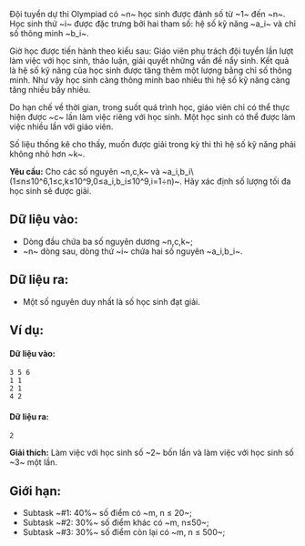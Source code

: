Đội tuyển dự thi Olympiad có ~n~ học sinh được đánh số từ ~1~ đến ~n~. Học sinh thứ ~i~ được đặc trưng bởi hai tham số: hệ số kỹ năng ~a_i~ và chỉ số thông minh ~b_i~.

Giờ học được tiến hành theo kiểu sau: Giáo viên phụ trách đội tuyển lần lượt làm việc với học sinh, thảo luận, giải quyết những vấn đề nẩy sinh. Kết quả là hệ số kỹ năng của học sinh được tăng thêm một lượng bằng chỉ số thông minh. Như vậy học sinh càng thông minh bao nhiêu thì hệ số kỹ năng càng tăng nhiều bấy nhiêu.

Do hạn chế về thời gian, trong suốt quá trình học, giáo viên chỉ có thể thực hiện được ~c~ lần làm việc riêng với học sinh. Một học sinh có thể được làm việc nhiều lần với giáo viên.

Số liệu thống kê cho thấy, muốn được giải trong kỳ thi thì hệ số kỹ năng phải không nhỏ hơn ~k~.

**Yêu cầu:** Cho các số nguyên ~n,c,k~ và ~a_i,b_i\ (1≤n≤10^6,1≤c,k≤10^9,0≤a_i,b_i≤10^9,i=1÷n)~. Hãy xác định số lượng tối đa học sinh sẽ được giải.

## Dữ liệu vào:
- Dòng đầu chứa ba số nguyên dương ~n,c,k~;
- ~n~ dòng sau, dòng thứ ~i~ chứa hai số nguyên ~a_i,b_i~.

## Dữ liệu ra:
- Một số nguyên duy nhất là số học sinh đạt giải.

## Ví dụ:
#### Dữ liệu vào:
```
3 5 6
1 1
2 1
4 2
```

#### Dữ liệu ra:
```
2
```

**Giải thích:** Làm việc với học sinh số ~2~ bốn lần và làm việc với học sinh số ~3~ một lần.

## Giới hạn:
- Subtask ~\#1: 40\%~ số điểm có ~m, n ≤ 20~;
- Subtask ~\#2: 30\%~ số điểm khác có ~m, n≤50~;
- Subtask ~\#3: 30\%~ số điểm còn lại có ~m, n ≤ 500~;